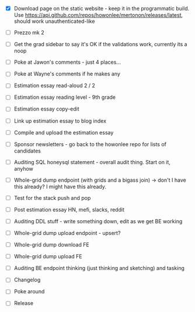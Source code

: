 - [x] Download page on the static website - keep it in the programmatic build. Use https://api.github.com/repos/howonlee/mertonon/releases/latest, should work unauthenticated-like
- [ ] Prezzo mk 2
- [ ] Get the grad sidebar to say it's OK if the validations work, currently its a noop
- [ ] Poke at Jawon's comments - just 4 places...
- [ ] Poke at Wayne's comments if he makes any

- [ ] Estimation essay read-aloud 2 / 2
- [ ] Estimation essay reading level - 9th grade
- [ ] Estimation essay copy-edit
- [ ] Link up estimation essay to blog index
- [ ] Compile and upload the estimation essay

- [ ] Sponsor newsletters - go back to the howonlee repo for lists of candidates
- [ ] Auditing SQL honeysql statement - overall audit thing. Start on it, anyhow
- [ ] Whole-grid dump endpoint (with grids and a bigass join) -> don't I have this already? I might have this already.
- [ ] Test for the stack push and pop

- [ ] Post estimation essay HN, mefi, slacks, reddit
- [ ] Auditing DDL stuff - write something down, edit as we get BE working
- [ ] Whole-grid dump upload endpoint - upsert?

- [ ] Whole-grid dump download FE
- [ ] Whole-grid dump upload FE

- [ ] Auditing BE endpoint thinking (just thinking and sketching) and tasking
- [ ] Changelog
- [ ] Poke around
- [ ] Release

